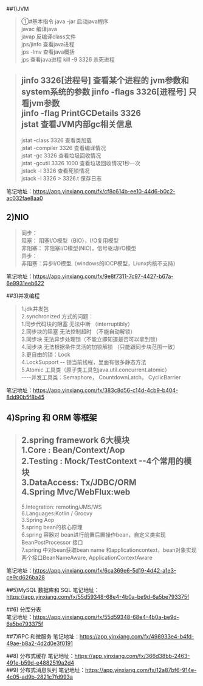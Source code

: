 ##1)JVM  
>①#基本指令
 java -jar 启动java程序  
 javac  编译java  
 javap  反编译class文件  
 >jps/jinfo 查看java进程  
 >jps -lmv 查看java概括  
 >jps             查看java进程
 >kill -9  3326           杀死进程
 
> jinfo 3326[进程号] 查看某个进程的 jvm参数和 system系统的参数
> jinfo -flags 3326[进程号]  只看jvm参数  
>jinfo -flag PrintGCDetails 3326  
> jstat 查看JVM内部gc相关信息  
> -----  
> jstat -class 3326    查看类加载  
> jstat -compiler 3326 查看编译情况  
> jstat -gc 3326       查看垃圾回收情况  
> jstat -gcutil 3326 1000  查看垃圾回收情况1秒一次   
> jstack -l  3326           查看死锁情况  
 jstack -l  3326  > 3326.t   保存日志  

笔记地址：https://app.yinxiang.com/fx/cf8c614b-ee10-44d6-b0c2-ac032fae8aa0  
## 2)NIO
>同步：  
     阻塞： 阻塞I/O模型（BIO），I/O复用模型  
     非阻塞： 非阻塞I/O模型(NIO)，信号驱动I/O模型  
 异步：  
        非阻塞：异步I/O模型（windows的IOCP模型，Liunx内核不支持）  

笔记地址：https://app.yinxiang.com/fx/9e8f7311-7c97-4427-b67a-6e9931eeb622  

##3)并发编程  
>1.jdk并发包  
>2.synchronized 方式的问题：  
 1.同步代码块的阻塞  无法中断 （interruptibly）  
 2.同步块的阻塞      无法控制超时  （不能自动解锁）  
 3.同步块 无法异步处理锁（不能立即知道是否可以拿到锁）  
 4.同步块 无法根据条件灵活的加锁解锁 （只能跟同步块范围一致）  
>3.更自由的锁：Lock  
>4.LockSupport -- 锁当前线程，里面有很多静态方法  
>5.Atomic  工具类（原子类工具包java.util.concurrent.atomic）    
>----并发工具类：Semaphore， CountdownLatch， CyclicBarrier

笔记地址：https://app.yinxiang.com/fx/383c8d56-c14d-4cb9-b404-8dd90b5f8b45  

## 4)Spring 和 ORM 等框架
>2.spring framework 6大模块  
 1.Core : Bean/Context/Aop  
 2.Testing : Mock/TestContext         --4个常用的模块  
 3.DataAccess: Tx/JDBC/ORM  
 4.Spring Mvc/WebFlux:web  
> -----------------------
> 5.Integration: remoting/JMS/WS  
 6.Languages:Kotlin / Groovy  
3.Spring Aop  
>5.spring bean的核心原理  
>6.spring 容器对 bean进行前置后置操作bean，自定义类实现 BeanPostProcessor 接口  
>7.spring 中对bean获取bean name 和applicationcontext，bean对象实现两个接口BeanNameAware, ApplicationContextAware  
>
笔记地址：https://app.yinxiang.com/fx/6ca369e6-5d19-4d42-a1e3-ce9cd626ba28
  
  

 
##5)MySQL 数据库和 SQL
笔记地址：https://app.yinxiang.com/fx/55d59348-68e4-4b0a-be9d-6a5be793375f

##6) 分库分表  
笔记地址：https://app.yinxiang.com/fx/55d59348-68e4-4b0a-be9d-6a5be793375f

##7)RPC 和微服务
笔记地址：https://app.yinxiang.com/fx/498933e4-b4fd-49ae-b8a2-4d2d0e3f0191  

##8) 分布式缓存
笔记地址：https://app.yinxiang.com/fx/366d38bb-2463-491e-b59d-e4882519a2d4  
##9) 分布式消息队列
笔记地址：https://app.yinxiang.com/fx/12a87bf6-914e-4c05-ad9b-2821c7fd993a 